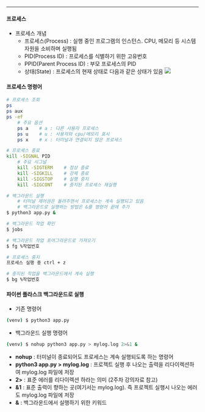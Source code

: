 
---
#### 프로세스
- 프로세스 개념 
	- 프로세스(Process) : 실행 중인 프로그램의 인스턴스. CPU, 메모리 등 시스템 자원을 소비하며 실행됨 
	- PID(Process ID) : 프로세스를 식별하기 위한 고유번호 
	- PPID(Parent Process ID) : 부모 프로세스의 PID 
	- 상태(State) : 프로세스의 현재 상태로 다음과 같은 상태가 있음
		![](../../../../image/Pasted%20image%2020250109115702.png)
#### 프로세스 명령어
```bash
# 프로세스 조회
ps
ps aux
ps -ef
	# 주요 옵션
	ps a    # a : 다른 사용자 프로세스
	ps u    # u : 사용자와 cpu/메모리 표시
	ps x    # x : 터미널과 연결되지 않은 프로세스

# 프로세스 종료
kill -SIGNAL PID
	# 주요 시그널
	kill -SIGTERM    # 정상 종료
	kill -SIGKILL    # 강제 종료
	kill -SIGSTOP    # 실행 중지
	kill -SIGCONT    # 중지된 프로세스 재실행

# 백그라운드 실행 
	# 터미널 제어권은 돌려주면서 프로세스는 계속 실행되고 있음 
	# 백그라운드로 실행하는 방법은 &를 명령어 끝에 추가
$ python3 app.py &

# 백그라운드 작업 확인
$ jobs

# 백그라운드 작업 포어그라운드로 가져오기
$ fg %작업번호

# 프로세스 중지
프로세스 실행 중 ctrl + z

# 중지된 작업을 백그라운드에서 계속 실행
$ bg %작업번호
```

#### 파이썬 플라스크 백그라운드로 실행
- 기존 명령어 
```bash
(venv) $ python3 app.py 
```

- 백그라운드 실행 명령어 
```bash
(venv) $ nohup python3 app.py > mylog.log 2>&1 & 
```
- **nohup** : 터미널이 종료되어도 프로세스는 계속 실행되도록 하는 명령어 
- **python3 app.py > mylog.log** : 프로젝트 실행 후 나오는 출력을 리다이렉션하여 mylog.log 파일에 저장 
- **2>** : 표준 에러를 리다이렉션 하라는 의미 (2주차 강의자료 참고) 
- **&1** : 표준 출력이 향하는 곳(여기서는 mylog.log). 즉 프로젝트 실행시 나오는 에러도 mylog.log 파일에 저장 
- **&** : 백그라운드에서 실행하기 위한 키워드